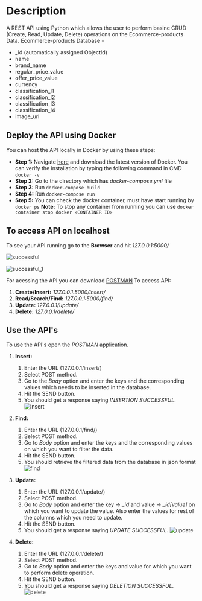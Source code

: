# Description
A REST API using Python which allows the user to perform basinc CRUD (Create, Read, Update, Delete) operations on the Ecommerce-products Data. 
Ecommerce-products Database -
* _id (automatically assigned ObjectId)
* name
* brand_name
* regular_price_value
* offer_price_value
* currency
* classification_l1
* classification_l2
* classification_l3
* classification_l4
* image_url

## Deploy the API using Docker
You can host the API locally in Docker by using these steps:
* **Step 1:** Navigate [here](https://www.docker.com/get-started) and download the latest version of Docker. 
You can verify the installation by typing the following command in CMD
```docker -v```
* **Step 2:** Go to the directory which has *docker-compose.yml* file 
* **Step 3:** Run ```docker-compose build```
* **Step 4:** Run ```docker-compose run```
* **Step 5:** You can check the docker container, must have start running by ```docker ps```
**Note:** To stop any container from running you can use ```docker container stop docker <CONTAINER ID>```

## To access API on localhost
To see your API running go to the **Browser** and hit *127.0.0.1:5000/*


![successful](https://user-images.githubusercontent.com/34681138/95892700-87dae780-0da4-11eb-834c-8b17cfb1e6d7.PNG)

![successful_1](https://user-images.githubusercontent.com/34681138/95892864-c670a200-0da4-11eb-9d6f-034dd0114040.PNG)

For acessing the API you can download [POSTMAN](https://www.postman.com/downloads/)
To access API:
1. **Create/Insert:** *127.0.0.1:5000/insert/*
2. **Read/Search/Find:** *127.0.0.1:5000/find/*
3. **Update:** *127.0.0.1/update/*
4. **Delete:** *127.0.0.1/delete/*

## Use the API's
To use the API's open the *POSTMAN* application.
1. **Insert:** 
    1. Enter the URL (127.0.0.1/insert/)
    2. Select POST method.
    3. Go to the *Body* option and enter the keys and the corresponding values which needs to be inserted in the database.
    4. Hit the SEND button.
    5. You should get a response saying *INSERTION SUCCESSFUL*.
    ![insert](https://user-images.githubusercontent.com/34681138/95892991-f91a9a80-0da4-11eb-86f8-f3be0546221c.PNG)

2. **Find:** 
    1. Enter the URL (127.0.0.1/find/)
    2. Select POST method.
    3. Go to *Body* option and enter the keys and the corresponding values on which you want to filter the data.
    4. Hit the SEND button.
    5. You should retrieve the filtered data from the database in json format
    ![find](https://user-images.githubusercontent.com/34681138/95892999-fd46b800-0da4-11eb-95d2-eed118fe4d92.PNG)

3. **Update:**
    1. Enter the URL (127.0.0.1/update/)
    2. Select POST method.
    3. Go to *Body* option and enter the key -> *_id* and value -> *_id[value]* on which you want to update the value. Also enter the values for rest of the columns which you need to update.
    4. Hit the SEND button.
    5. You should get a response saying *UPDATE SUCCESSFUL*.
    ![update](https://user-images.githubusercontent.com/34681138/95893017-020b6c00-0da5-11eb-8294-fe330c412d2c.PNG)

4. **Delete:**
    1. Enter the URL (127.0.0.1/delete/)
    2. Select POST method.
    3. Go to *Body* option and enter the keys and value for which you want to perform delete operation.
    4. Hit the SEND button.
    5. You should get a response saying *DELETION SUCCESSFUL*.
    ![delete](https://user-images.githubusercontent.com/34681138/95893005-ff107b80-0da4-11eb-931c-60658c8a1f03.PNG)
